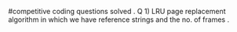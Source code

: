 #competitive coding questions solved . 
Q 1)  LRU page replacement algorithm in which we have reference strings and the no. of frames .